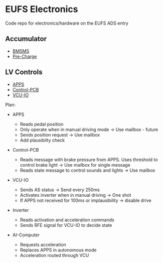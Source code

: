 # EUFS Electronics

Code repo for electronics/hardware on the EUFS ADS entry

## Accumulator
- [BMSMS](./BMSMS/BMSMS.ino)
- [Pre-Charge](./Pre-Charge/Pre-Charge.ino)

## LV Controls
- [APPS](./APPS/APPS.ino)
- [Control-PCB](./Control-PCB/Control-PCB.ino)
- [VCU-IO](./VCU-IO/VCU-IO.ino)


Plan:
- APPS
    - Reads pedal position
    - Only operate when in manual driving mode -> Use mailbox - future
    - Sends position request -> Use mailbox
    - Add plausibilty check

- Control-PCB
    - Reads message with brake pressure from APPS. Uses threshold to control brake light -> Use mailbox for single message
    - Reads state message to control sounds and lights -> Use mailbox

- VCU-IO
    - Sends AS status -> Send every 250ms
    - Activates inverter when in manual driving -> One shot
    - If APPS not received for 100ms or implausibility -> disable drive

- Inverter
    - Reads activation and acceleration commands
    - Sends RFE signal for VCU-IO to decide state

- AI-Computer
    - Requests acceleration
    - Replaces APPS in autonomous mode
    - Acceleration routed through VCU

